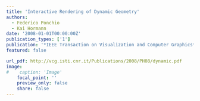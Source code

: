 ```yaml
---
title: 'Interactive Rendering of Dynamic Geometry'
authors:
  - Federico Ponchio
  - Kai Hormann
date: '2008-01-01T00:00:00Z'
publication_types: ['1']
publication: '*IEEE Transaction on Visualization and Computer Graphics*'
featured: false

url_pdf: http://vcg.isti.cnr.it/Publications/2008/PH08/dynamic.pdf
image:
#    caption: 'Image'
    focal_point: ''
    preview_only: false
    share: false
---
```

